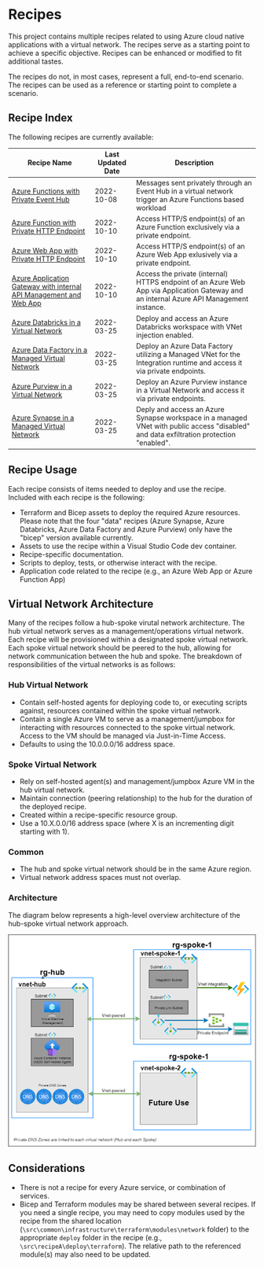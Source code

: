 # Recipes

This project contains multiple recipes related to using Azure cloud native applications with a virtual network. The recipes serve as a starting point to achieve a specific objective. Recipes can be enhanced or modified to fit additional tastes.

The recipes do not, in most cases, represent a full, end-to-end scenario. The recipes can be used as a reference or starting point to complete a scenario.

## Recipe Index

The following recipes are currently available:

<!-- Link to the README.md file for each recipe -->

| Recipe Name                                                                                                 | Last Updated Date | Description                                                                                                                             |
| ----------------------------------------------------------------------------------------------------------- | ----------------- | --------------------------------------------------------------------------------------------------------------------------------------- |
| [Azure Functions with Private Event Hub](../src/az-func-event-hub/README.md)                                | 2022-10-08        | Messages sent privately through an Event Hub in a virtual network trigger an Azure Functions based workload                             |
| [Azure Function with Private HTTP Endpoint](../src/az-func-http/README.md)                                  | 2022-10-10        | Access HTTP/S endpoint(s) of an Azure Function exclusively via a private endpoint.                                                      |
| [Azure Web App with Private HTTP Endpoint](../src/az-webapp-http/README.md)                                 | 2022-10-10        | Access HTTP/S endpoint(s) of an Azure Web App exlusively via a private endpoint.                                                        |
| [Azure Application Gateway with internal API Management and Web App](../src/az-webapp-apim-appgw/README.md) | 2022-10-10        | Access the private (internal) HTTPS endpoint of an Azure Web App via Application Gateway and an internal Azure API Management instance. |
| [Azure Databricks in a Virtual Network](..//src/az-databricks/README.md)                                    | 2022-03-25        | Deploy and access an Azure Databricks workspace with VNet injection enabled.                                                            |
| [Azure Data Factory in a Managed Virtual Network](../src/az-datafactory/README.md)                          | 2022-03-25        | Deploy an Azure Data Factory utilizing a Managed VNet for the Integration runtime and access it via private endpoints.                  |
| [Azure Purview in a Virtual Network](../src/az-purview/README.md)                                           | 2022-03-25        | Deploy an Azure Purview instance in a Virtual Network and access it via private endpoints.                                              |
| [Azure Synapse in a Managed Virtual Network](../src/az-synapse/README.md)                                   | 2022-03-25        | Deply and access an Azure Synapse workspace in a managed VNet with public access "disabled" and data exfiltration protection "enabled". |

## Recipe Usage

Each recipe consists of items needed to deploy and use the recipe. Included with each recipe is the following:

- Terraform and Bicep assets to deploy the required Azure resources. Please note that the four "data" recipes (Azure Synapse, Azure Databricks, Azure Data Factory and Azure Purview) only have the "bicep" version available currently.
- Assets to use the recipe within a Visual Studio Code dev container.
- Recipe-specific documentation.
- Scripts to deploy, tests, or otherwise interact with the recipe.
- Application code related to the recipe (e.g., an Azure Web App or Azure Function App)

## Virtual Network Architecture

Many of the recipes follow a hub-spoke virutal network architecture.  The hub virtual network serves as a management/operations virtual network.  Each recipe will be provisioned within a designated spoke virtual network.  Each spoke virtual network should be peered to the hub, allowing for network communication between the hub and spoke.  The breakdown of responsibilities of the virtual networks is as follows:

### Hub Virtual Network

- Contain self-hosted agents for deploying code to, or executing scripts against, resources contained within the spoke virtual network.
- Contain a single Azure VM to serve as a management/jumpbox for interacting with resources connected to the spoke virtual network.  Access to the VM should be managed via Just-in-Time Access.
- Defaults to using the 10.0.0.0/16 address space.

### Spoke Virtual Network

- Rely on self-hosted agent(s) and management/jumpbox Azure VM in the hub virtual network.
- Maintain connection (peering relationship) to the hub for the duration of the deployed recipe.
- Created within a recipe-specific resource group.
- Use a 10.X.0.0/16 address space (where X is an incrementing digit starting with 1).

### Common

- The hub and spoke virtual network should be in the same Azure region.
- Virtual network address spaces must not overlap.

### Architecture

The diagram below represents a high-level overview architecture of the hub-spoke virtual network approach.

![Hub-Spoke Virtual Network High-Level Architecture](./.attachments/recipes/hub-spoke-virtual-network.png)

## Considerations

- There is not a recipe for every Azure service, or combination of services.
- Bicep and Terraform modules may be shared between several recipes. If you need a single recipe, you may need to copy modules used by the recipe from the shared location (`\src\common\infrastructure\terraform\modules\network` folder) to the appropriate `deploy` folder in the recipe (e.g., `\src\recipeA\deploy\terraform`). The relative path to the referenced module(s) may also need to be updated.
